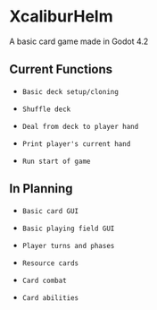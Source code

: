 # XcaliburHelm
A basic card game made in Godot 4.2

## Current Functions
-     Basic deck setup/cloning
-     Shuffle deck
-     Deal from deck to player hand
-     Print player's current hand
-     Run start of game

## In Planning
-     Basic card GUI
-     Basic playing field GUI
-     Player turns and phases
-     Resource cards
-     Card combat
-     Card abilities

